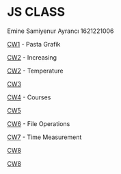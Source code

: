 # JS CLASS

Emine Samiyenur Ayrancı  1621221006

[CW1](https://emineayranci.github.io/FirstRepo/Pasta%20Grafik.png) - Pasta Grafik

[CW2](https://emineayranci.github.io/FirstRepo/increasing) - Increasing

[CW2](https://emineayranci.github.io/FirstRepo/CtoF) - Temperature

[CW3](https://emineayranci.github.io/FirstRepo/CW3.png)

[CW4](https://emineayranci.github.io/FirstRepo/Courses.html) - Courses

[CW5](https://emineayranci.github.io/FirstRepo/work/EloquentJS.html) 

[CW6](https://emineayranci.github.io/FirstRepo/File.html) - File Operations

[CW7](https://emineayranci.github.io/FirstRepo/Clock%2013_15.html) - Time Measurement

[CW8](https://emineayranci.github.io/FirstRepo/CW8/CW8.html) 

[CW8](https://emineayranci.github.io/FirstRepo/GitHub%20Users.html)
